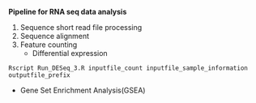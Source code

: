 **Pipeline for RNA seq data analysis**

1. Sequence short read file processing
2. Sequence alignment
3. Feature counting
   * Differential expression
  
```Rscript 
Rscript Run_DESeq_3.R inputfile_count inputfile_sample_information outputfile_prefix
```
   * Gene Set Enrichment Analysis(GSEA)
